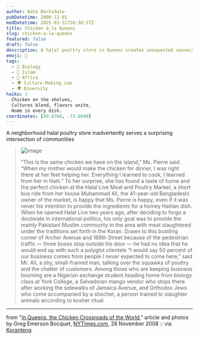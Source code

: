 ```yaml
---
author: Nate Barksdale
pubDatetime: 2008-12-01
modDatetime: 2025-03-31T16:30:17Z
title: Chicken à la Queens
slug: chicken-a-la-queens
featured: false
draft: false
description: A halal poultry store in Queens creates unexpected connections among diverse communities.
emoji: 🐔
tags:
  - 🦠 Biology
  - 🌙 Islam
  - 🦁 Africa
  - 🌍 Culture-Making.com
  - 🌍 Diversity
haiku: |
  Chicken on the shelves,  
  Cultures blend, flavors unite,  
  Home in every dish.
coordinates: [40.6768, -73.8049]
---
```


A neighborhood halal poultry store inadvertently serves a surprising intersection of communities

> ![image](http://culture-making.com/media/30HALA.LARGE_210.jpg)
>
> “This is the same chicken we have on the island,” Ms. Pierre said. “When my mother would make the chicken for dinner, I was right there at her feet helping her. Everything I learned to cook, I learned from her in Haiti.” To her surprise, she has found a taste of home and the perfect chicken at the Halal Live Meat and Poultry Market, a short bus ride from her house
> Muhammad Ali, the 41-year-old Bangladeshi owner of the market, is happy that Ms. Pierre is happy, even if it was never his intention to provide the ingredients for a homey Haitian dish. When he opened Halal Live two years ago, after deciding to forgo a doctorate in international politics, his only goal was to provide the mainly Pakistani Muslim community in the area with meat slaughtered under the traditions set forth in the Koran. Drawn to this bustling corner of Archer Avenue and 168th Street because of the pedestrian traffic — three buses stop outside his door — he had no idea that he would end up with such a polyglot clientele
> “I would say 50 percent of our business comes from people I never expected to come here,” said Mr. Ali, a shy, small-framed man, talking over the squawks of poultry and the chatter of customers. Among those who are keeping business booming are a Nigerian exchange student heading home from biology class at York College, a Salvadoran mango vendor who stops there after working the sidewalks of Jamaica Avenue, and Orthodox Jews who come accompanied by a shochet, a person trained to slaughter animals according to kosher ritual

---

from "[In Queens, the Chicken Crossroads of the World](https://www.google.com/search?q=%22In%20Queens%2C%20the%20Chicken%20Crossroads%20of%20the%20World%22%20nytimes.com)," article and photos by Greg Emerson Bocquet, [NYTimes.com](https://www.google.com/search?q=%22NYTimes.com%22%20nytimes.com), 28 November 2008 :: via [Koranteng](http://web.archive.org/web/20160413094605/http://delicious.com/amaah)
